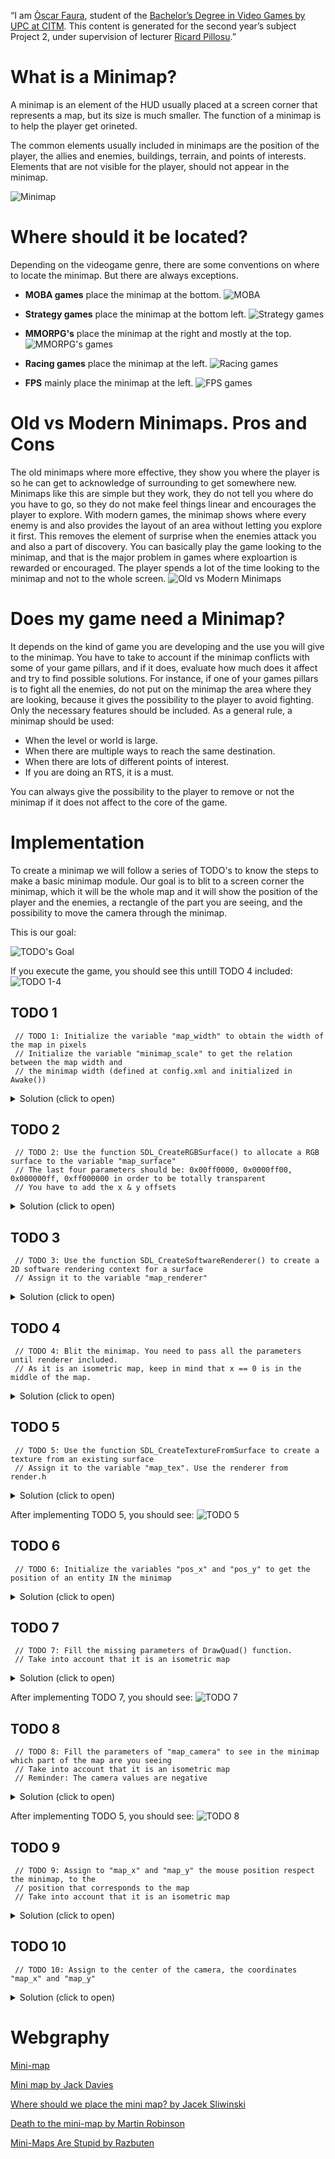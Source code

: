 ﻿“I am [Òscar Faura](https://www.linkedin.com/in/ofaura21/ "LinkedIn"), student of the [Bachelor’s Degree in Video Games by UPC at CITM](https://www.citm.upc.edu/ing/estudis/graus-videojocs/ "Link to the Degree"). This content is generated for the second year’s subject Project 2, under supervision of lecturer [Ricard Pillosu](https://es.linkedin.com/in/ricardpillosu "LinkedIn").”

# What is a Minimap?
A minimap is an element of the HUD usually placed at a screen corner that represents a map, but its size is much smaller. The function of a minimap is to help the player get orineted.

The common elements usually included in minimaps are the position of the player, the allies and enemies, buildings, terrain, and points of interests. Elements that are not visible for the player, should not appear in the minimap.   

![Minimap](Images/minimaps.png "Minimaps")


# Where should it be located?
Depending on the videogame genre, there are some conventions on where to locate the minimap. But there are always exceptions.


* **MOBA games** place the minimap at the bottom.
![MOBA](Images/moba.png "LoL - Heroes of the Storm - Dota 2")


* **Strategy games** place the minimap at the bottom left.
![Strategy games](Images/strategy.png "civ VI - Starcraft 2 - WarCraft 3")


* **MMORPG's** place the minimap at the right and mostly at the top.
![MMORPG's games](Images/mmorpgs.png "World of Warcraft - Guild Wars 2 - Final Fantasy XIV")


* **Racing games** place the minimap at the left.
![Racing games](Images/racing.png "F1 2018 - Forza Horizon 4 - Need for Speed Rivals")


* **FPS** mainly place the minimap at the left.
![FPS games](Images/fps.png "Battlefield V - CS: GO - Black Ops IV")


# Old vs Modern Minimaps. Pros and Cons
The old minimaps where more effective, they show you where the player is so he can get to acknowledge of surrounding to get somewhere new. Minimaps like this are simple but they work, they do not tell you where do you have to go, so they do not make feel things linear and encourages the player to explore.
With modern games, the minimap shows where every enemy is and also provides the layout of an area without letting you explore it first. This removes the element of surprise when the enemies attack you and also a part of discovery. You can basically play the game looking to the minimap, and that is the major problem in games where exploartion is rewarded or encouraged. The player spends a lot of the time looking to the minimap and not to the whole screen.
 ![Old vs Modern Minimaps](Images/old_modern.png "Assassin's Creed IV: Black Flag - Legend of Zelda")


# Does my game need a Minimap?
It depends on the kind of game you are developing and the use you will give to the minimap. You have to take to account if the minimap conflicts with some of your game pillars, and if it does, evaluate how much does it affect and try to find possible solutions. For instance, if one of your games pillars is to fight all the enemies, do not put on the minimap the area where they are looking, because it gives the possibility to the player to avoid fighting. Only the necessary features should be included.
As a general rule, a minimap should be used:
* When the level or world is large.
* When there are multiple ways to reach the same destination.
* When there are lots of different points of interest.
* If you are doing an RTS, it is a must.

You can always give the possibility to the player to remove or not the minimap if it does not affect to the core of the game.


# Implementation
To create a minimap we will follow a series of TODO's to know the steps to make a basic minimap module. Our goal is to blit to a screen corner the minimap, which it will be the whole map and it will show the position of the player and the enemies, a rectangle of the part you are seeing, and the possibility to move the camera through the minimap.

This is our goal:


![TODO's Goal](Images/todo_goal.GIF "Goal")


If you execute the game, you should see this untill TODO 4 included:
![TODO 1-4](Images/TODOS_in-game/TODO_0-4.JPG "TODO 1-4")


## TODO 1
```
 // TODO 1: Initialize the variable "map_width" to obtain the width of the map in pixels
 // Initialize the variable "minimap_scale" to get the relation between the map width and
 // the minimap width (defined at config.xml and initialized in Awake())
```
<details> 
  <summary>Solution (click to open)</summary>
  <p> 
     <img src="https://github.com/ofaura/Minimap/blob/master/docs/Images/TODO's%20Solutions/TODO_1.JPG">
  </p>
</details>


## TODO 2
```
 // TODO 2: Use the function SDL_CreateRGBSurface() to allocate a RGB surface to the variable "map_surface"
 // The last four parameters should be: 0x00ff0000, 0x0000ff00, 0x000000ff, 0xff000000 in order to be totally transparent
 // You have to add the x & y offsets
```
<details> 
  <summary>Solution (click to open)</summary>
  <p> 
     <img src="https://github.com/ofaura/Minimap/blob/master/docs/Images/TODO's%20Solutions/TODO_2.JPG">
  </p>
</details>


## TODO 3
```
 // TODO 3: Use the function SDL_CreateSoftwareRenderer() to create a 2D software rendering context for a surface
 // Assign it to the variable "map_renderer"
```
<details> 
  <summary>Solution (click to open)</summary>
  <p> 
     <img src="https://github.com/ofaura/Minimap/blob/master/docs/Images/TODO's%20Solutions/TODO_3.JPG">
  </p>
</details>


## TODO 4
```
 // TODO 4: Blit the minimap. You need to pass all the parameters until renderer included.
 // As it is an isometric map, keep in mind that x == 0 is in the middle of the map.
```
<details> 
  <summary>Solution (click to open)</summary>
  <p> 
     <img src="https://github.com/ofaura/Minimap/blob/master/docs/Images/TODO's%20Solutions/TODO_4.JPG">
  </p>
</details>


## TODO 5
```
 // TODO 5: Use the function SDL_CreateTextureFromSurface to create a texture from an existing surface
 // Assign it to the variable "map_tex". Use the renderer from render.h
```
<details> 
  <summary>Solution (click to open)</summary>
  <p> 
     <img src="https://github.com/ofaura/Minimap/blob/master/docs/Images/TODO's%20Solutions/TODO_5.JPG">
  </p>
</details>


After implementing TODO 5, you should see:
 ![TODO 5](Images/TODOS_in-game/TODO_5-6.JPG "TODO 5")


## TODO 6
```
 // TODO 6: Initialize the variables "pos_x" and "pos_y" to get the position of an entity IN the minimap
```
<details> 
  <summary>Solution (click to open)</summary>
  <p> 
     <img src="https://github.com/ofaura/Minimap/blob/master/docs/Images/TODO's%20Solutions/TODO_6.JPG">
  </p>
</details>


## TODO 7
```
 // TODO 7: Fill the missing parameters of DrawQuad() function.
 // Take into account that it is an isometric map
```
<details> 
  <summary>Solution (click to open)</summary>
  <p> 
     <img src="https://github.com/ofaura/Minimap/blob/master/docs/Images/TODO's%20Solutions/TODO_7.JPG">
  </p>
</details>


After implementing TODO 7, you should see:
 ![TODO 7](Images/TODOS_in-game/TODO_7.JPG "TODO 5")
 
 
## TODO 8
```
 // TODO 8: Fill the parameters of "map_camera"	to see in the minimap which part of the map are you seeing
 // Take into account that it is an isometric map
 // Reminder: The camera values are negative
```
<details> 
  <summary>Solution (click to open)</summary>
  <p> 
     <img src="https://github.com/ofaura/Minimap/blob/master/docs/Images/TODO's%20Solutions/TODO_8.JPG">
  </p>
</details>


After implementing TODO 5, you should see:
 ![TODO 8](Images/TODOS_in-game/TODO_8.JPG "TODO 5")
 

## TODO 9
```
 // TODO 9: Assign to "map_x" and "map_y" the mouse position respect the minimap, to the
 // position that corresponds to the map
 // Take into account that it is an isometric map
```
<details> 
  <summary>Solution (click to open)</summary>
  <p> 
     <img src="https://github.com/ofaura/Minimap/blob/master/docs/Images/TODO's%20Solutions/TODO_9.JPG">
  </p>
</details>


## TODO 10
```
 // TODO 10: Assign to the center of the camera, the coordinates "map_x" and "map_y"
```
<details> 
  <summary>Solution (click to open)</summary>
  <p> 
     <img src="https://github.com/ofaura/Minimap/blob/master/docs/Images/TODO's%20Solutions/TODO_10.JPG">
  </p>
</details>


# Webgraphy
[Mini-map](https://en.wikipedia.org/wiki/Mini-map)


[Mini map by Jack Davies](https://gameuipatterns.com/gameui/mini-map/)


[Where should we place the mini map? by Jacek Sliwinski](https://www.gamasutra.com/blogs/JacekSliwinski/20130121/185119/Where_should_we_place_the_mini_map.php)


[Death to the mini-map by Martin Robinson](https://www.eurogamer.net/articles/2014-11-01-its-time-to-tear-up-the-mini-map)


[Mini-Maps Are Stupid by Razbuten](https://www.youtube.com/watch?v=4FfG-4HKoWQ)
